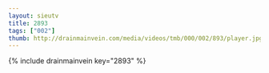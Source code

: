 ```yaml
--- 
layout: sieutv
title: 2893
tags: ["002"]
thumb: http://drainmainvein.com/media/videos/tmb/000/002/893/player.jpg
---
```

{% include drainmainvein key="2893" %} 

